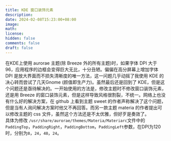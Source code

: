 ```yaml
---
title: KDE 窗口装饰元素
description: 
date: 2024-02-08T15:23:00+08:00
image: 
math: 
license: 
hidden: false
comments: false
draft: false
---
```

在KDE上使用 aurorae 主题(除 Breeze 外的所有主题)时，如果字体 DPI 大于96，应用程序的边框会变得巨大无比，十分丑陋。偏偏在高分屏幕上增加字体 DPI 是放大界面而不损失清晰度的唯一方法，这一问题几乎动摇了我使用 KDE 的决心转而尝试了几天Gnome (颜值即生产力)。虽然最后还是回到了 KDE，但是这个问题还是亟待解决的。一开始使用的方法是，修改主题时不修改窗口装饰元素，还是用 Breeze 的窗口装饰元素，但是这样导致风格很割裂，不统一。网络上也没有什么好的解决方案，在 github 上看到主题 sweet 的作者声称解决了这个问题，但是当有人询问解决方案时他又不再回答。而另一款主题 materia 的作者提出可以修改主题的 css 文件，虽然这个方法还是不太优雅，但好歹是奏效了。  
具体为修改 `/usr/share/aurorae/themes/Materia/Materiarc`文件中的`PaddingTop`，`PaddingRight`，`PaddingBottom`，`PaddingLeft`参数，在DPI为120时，分别为`8`，`24`，`48`，`24`。
